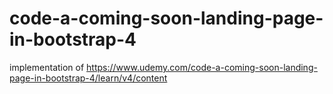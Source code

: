 # code-a-coming-soon-landing-page-in-bootstrap-4
implementation of https://www.udemy.com/code-a-coming-soon-landing-page-in-bootstrap-4/learn/v4/content
